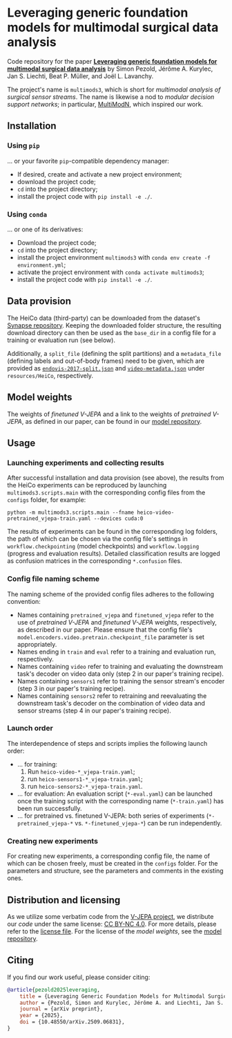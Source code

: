 # Leveraging generic foundation models for multimodal surgical data analysis

Code repository for the paper
[**Leveraging generic foundation models for multimodal surgical data analysis**](https://arxiv.org/abs/2509.06831)
by Simon Pezold, Jérôme A. Kurylec, Jan S. Liechti, Beat P. Müller, and Joël L. Lavanchy.

The project's name is `multimods3`, which is short for *multimodal analysis of surgical sensor streams*. The name is
likewise a nod to *modular decision support networks*; in particular, [MultiModN](https://arxiv.org/abs/2309.14118),
which inspired our work.

## Installation

### Using `pip`
… or your favorite `pip`-compatible dependency manager:
- If desired, create and activate a new project environment;
- download the project code;
- `cd` into the project directory;
- install the project code with `pip install -e ./`.

### Using `conda`
… or one of its derivatives:
- Download the project code;
- `cd` into the project directory;
- install the project environment `multimods3` with `conda env create -f environment.yml`;
- activate the project environment with `conda activate multimods3`;
- install the project code with `pip install -e ./`.

## Data provision

The HeiCo data (third-party) can be downloaded from the dataset's [Synapse repository](https://doi.org/10.7303/syn21903917).
Keeping the downloaded folder structure, the resulting download directory can then be used as the `base_dir` in a config
file for a training or evaluation run (see below).

Additionally, a `split_file` (defining the split partitions) and a `metadata_file` (defining labels and out-of-body
frames) need to be given, which are provided as [`endovis-2017-split.json`](resources/HeiCo/endovis-2017-split.json) and
[`video-metadata.json`](resources/HeiCo/video-metadata.json) under `resources/HeiCo`, respectively.

## Model weights

The weights of *finetuned V-JEPA* and a link to the weights of *pretrained V-JEPA*, as defined in our paper, can be
found in our [model repository](https://huggingface.co/DigitalSurgeryLab-Basel/ML-CDS-2025).

## Usage

### Launching experiments and collecting results

After successful installation and data provision (see above), the results from the HeiCo experiments can be reproduced
by launching `multimods3.scripts.main` with the corresponding config files from the `configs` folder, for example:
```shell
python -m multimods3.scripts.main --fname heico-video-pretrained_vjepa-train.yaml --devices cuda:0
```

The results of experiments can be found in the corresponding log folders, the path of which can be chosen via the
config file's settings in `workflow.checkpointing` (model checkpoints) and `workflow.logging` (progress and evaluation
results). Detailed classification results are logged as confusion matrices in the corresponding `*.confusion` files.

### Config file naming scheme

The naming scheme of the provided config files adheres to the following convention:
- Names containing `pretrained_vjepa` and `finetuned_vjepa` refer to the use of *pretrained V-JEPA* and
  *finetuned V-JEPA* weights, respectively, as described in our paper. Please ensure that the config file's
  `model.encoders.video.pretrain.checkpoint_file` parameter is set appropriately.
- Names ending in `train` and `eval` refer to a training and evaluation run, respectively.
- Names containing `video` refer to training and evaluating the downstream task's decoder on video data only
  (step 2 in our paper's training recipe).
- Names containing `sensors1` refer to training the sensor stream's encoder
  (step 3 in our paper's training recipe).
- Names containing `sensors2` refer to retraining and reevaluating the downstream task's decoder on the combination of
  video data and sensor streams (step 4 in our paper's training recipe).

### Launch order

The interdependence of steps and scripts implies the following launch order:

- … for training:
  1. Run `heico-video-*_vjepa-train.yaml`;
  2. run `heico-sensors1-*_vjepa-train.yaml`;
  3. run `heico-sensors2-*_vjepa-train.yaml`.
- … for evaluation: An evaluation script (`*-eval.yaml`) can be launched once the training script with the
  corresponding name (`*-train.yaml`) has been run successfully.
- … for pretrained vs. finetuned V-JEPA: both series of experiments (`*-pretrained_vjepa-*` vs. `*-finetuned_vjepa-*`)
  can be run independently.

### Creating new experiments

For creating new experiments, a corresponding config file, the name of which can be chosen freely, must be created in
the `configs` folder. For the parameters and structure, see the parameters and comments in the existing ones.

## Distribution and licensing

As we utilize some verbatim code from the [V-JEPA project](https://github.com/facebookresearch/jepa/), we distribute our
*code* under the same license: [CC BY-NC 4.0](https://creativecommons.org/licenses/by-nc/4.0/). For more details, please
refer to the [license file](./LICENSE.txt). For the license of the *model weights*, see the
[model repository](https://huggingface.co/DigitalSurgeryLab-Basel/ML-CDS-2025).

## Citing

If you find our work useful, please consider citing:
```bibtex
@article{pezold2025leveraging,
    title = {Leveraging Generic Foundation Models for Multimodal Surgical Data Analysis}, 
    author = {Pezold, Simon and Kurylec, Jérôme A. and Liechti, Jan S. and Müller, Beat P. and Lavanchy, Joël L.},
    journal = {arXiv preprint},
    year = {2025},
    doi = {10.48550/arXiv.2509.06831},
}
```
